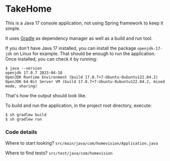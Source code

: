 # TakeHome

This is a Java 17 console application, not using Spring framework to keep it simple.

It uses [Gradle](https://gradle.org/) as dependency manager as well as a build and run tool.

If you don't have Java 17 installed, you can install the package `openjdk-17-jdk` on Linux for example.
That should be enough to run the application. Once installed, you can check it by running:
```
$ java --version
openjdk 17.0.7 2023-04-18
OpenJDK Runtime Environment (build 17.0.7+7-Ubuntu-0ubuntu122.04.2)
OpenJDK 64-Bit Server VM (build 17.0.7+7-Ubuntu-0ubuntu122.04.2, mixed mode, sharing)
```
That's how the output should look like.


To build and run the application, in the project root directory, execute:
```
$ sh gradlew build
$ sh gradlew run
```

### Code details

Where to start looking? `src/main/java/com/homevision/Application.java`

Where to find tests? `src/test/java/com/homevision`
